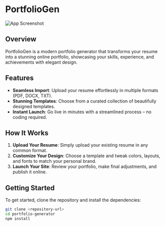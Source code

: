 # PortfolioGen

![App Screenshot](https://i.ibb.co/848KtM8Z/image.png)

## Overview
PortfolioGen is a modern portfolio generator that transforms your resume into a stunning online portfolio, showcasing your skills, experience, and achievements with elegant design.

## Features
- **Seamless Import**: Upload your resume effortlessly in multiple formats (PDF, DOCX, TXT).
- **Stunning Templates**: Choose from a curated collection of beautifully designed templates.
- **Instant Launch**: Go live in minutes with a streamlined process – no coding required.

## How It Works
1. **Upload Your Resume**: Simply upload your existing resume in any common format.
2. **Customize Your Design**: Choose a template and tweak colors, layouts, and fonts to match your personal brand.
3. **Launch Your Site**: Review your portfolio, make final adjustments, and publish it online.

## Getting Started
To get started, clone the repository and install the dependencies:

```bash
git clone <repository-url>
cd portfolio-generator
npm install
